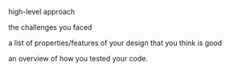 high-level approach

the challenges you faced

a list of properties/features of your design that you think is good

an overview of how you tested your code.